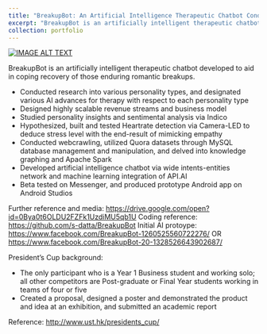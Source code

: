 ```yaml
---
title: "BreakupBot: An Artificial Intelligence Therapeutic Chatbot Conducting Empathetic Counselling via Heartrate Sentimental Analysis"
excerpt: "BreakupBot is an artificially intelligent therapeutic chatbot developed to aid in coping recovery of those enduring romantic breakups. "
collection: portfolio
---
```


[![IMAGE ALT TEXT](http://img.youtube.com/vi/s6UWctGQRwA/0.jpg)](https://bit.ly/2GcKUCl)

BreakupBot is an artificially intelligent therapeutic chatbot developed to aid in coping recovery of those enduring romantic breakups. 

- Conducted research into various personality types, and designated various AI advances for therapy with respect to each personality type
- Designed highly scalable revenue streams and business model
- Studied personality insights and sentimental analysis via Indico
- Hypothesized, built and tested Heartrate detection via Camera-LED to deduce stress level with the end-result of mimicking empathy
- Conducted webcrawling, utilized Quora datasets through MySQL database management and manipulation, and delved into knowledge graphing and Apache Spark
- Developed artificial intelligence chatbot via wide intents-entities network and machine learning integration of API.AI
- Beta tested on Messenger, and produced prototype Android app on Android Studios

Further reference and media: https://drive.google.com/open?id=0Bya0t6OLDU2FZFk1UzdiMU5qb1U 
Coding reference: https://github.com/s-datta/BreakupBot 
Initial AI protoype: https://www.facebook.com/BreakupBot-1260525560722276/ OR https://www.facebook.com/BreakupBot-20-1328526643902687/


President’s Cup background:
- The only participant who is a Year 1 Business student and working solo; all other competitors are Post-graduate or Final Year students working in teams of four or five
- Created a proposal, designed a poster and demonstrated the product and idea at an exhibition, and submitted an academic report

Reference: http://www.ust.hk/presidents_cup/
  
